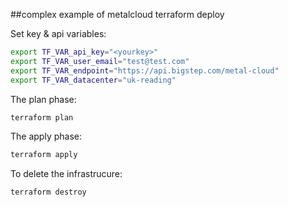 ##complex example of metalcloud terraform deploy

Set key & api variables:

```bash
export TF_VAR_api_key="<yourkey>"
export TF_VAR_user_email="test@test.com"
export TF_VAR_endpoint="https://api.bigstep.com/metal-cloud"
export TF_VAR_datacenter="uk-reading"
```
The plan phase:
```bash
terraform plan
```

The apply phase:
```bash
terraform apply
```

To delete the infrastrucure:
```bash
terraform destroy
```


